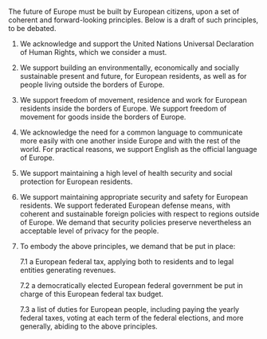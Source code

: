 The future of Europe must be built by European citizens, upon a set of coherent and forward-looking principles.
Below is a draft of such principles, to be debated.

1. We acknowledge and support the United Nations Universal Declaration of Human Rights, which we consider a must.

2. We support building an environmentally, economically and socially sustainable present and future, for European residents, as well as for people living outside the borders of Europe.

3. We support freedom of movement, residence and work for European residents inside the borders of Europe. We support freedom of movement for goods inside the borders of Europe.

4. We acknowledge the need for a common language to communicate more easily with one another inside Europe and with the rest of the world. For practical reasons, we support English as the official language of Europe.

5. We support maintaining a high level of health security and social protection for European residents.

6. We support maintaining appropriate security and safety for European residents. We support federated European defense means, with coherent and sustainable foreign policies with respect to regions outside of Europe. We demand that security policies preserve nevertheless an acceptable level of privacy for the people.

7. To embody the above principles, we demand that be put in place:

    7.1 a European federal tax, applying both to residents and to legal entities generating revenues. 

    7.2 a democratically elected European federal government be put in charge of this European federal tax budget.

    7.3 a list of duties for European people, including paying the yearly federal taxes, voting at each term of the federal elections, and more generally, abiding to the above principles.



